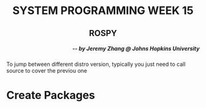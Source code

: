<h1 align="center"> SYSTEM PROGRAMMING WEEK 15 </h1>
<h2 align="center"> ROSPY </h2>
<h5 align="right"> -- by Jeremy Zhang @ Johns Hopkins University</h5>


To jump between different distro version, typically you just need to call source to cover the previou one

# Create Packages
